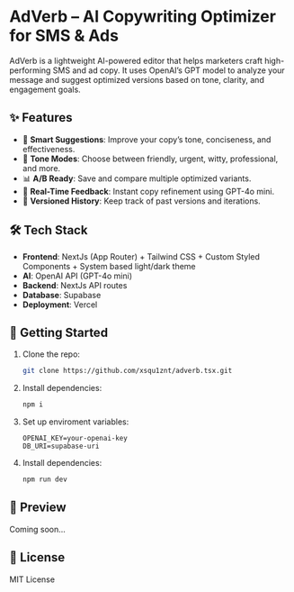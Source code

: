 # AdVerb – AI Copywriting Optimizer for SMS & Ads

AdVerb is a lightweight AI-powered editor that helps marketers craft high-performing SMS and ad copy. It uses OpenAI’s GPT model to analyze your message and suggest optimized versions based on tone, clarity, and engagement goals.

## ✨ Features

- 🧠 **Smart Suggestions**: Improve your copy’s tone, conciseness, and effectiveness.
- 🎯 **Tone Modes**: Choose between friendly, urgent, witty, professional, and more.
- 📊 **A/B Ready**: Save and compare multiple optimized variants.
- 💬 **Real-Time Feedback**: Instant copy refinement using GPT-4o mini.
- 📁 **Versioned History**: Keep track of past versions and iterations.

## 🛠 Tech Stack

- **Frontend**: NextJs (App Router) + Tailwind CSS + Custom Styled Components + System based light/dark theme
- **AI**: OpenAI API (GPT-4o mini)
- **Backend**: NextJs API routes
- **Database**: Supabase
- **Deployment**: Vercel

## 🚀 Getting Started

1. Clone the repo:
    ```bash
    git clone https://github.com/xsqu1znt/adverb.tsx.git
    ```
2. Install dependencies:
    ```bash
    npm i
    ```
3. Set up enviroment variables:
    ```env
    OPENAI_KEY=your-openai-key
    DB_URI=supabase-uri
    ```
4. Install dependencies:
    ```bash
    npm run dev
    ```

## 📸 Preview

Coming soon...

## 📄 License

MIT License
